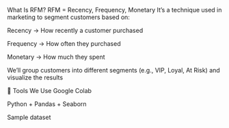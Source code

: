 What Is RFM?
RFM = Recency, Frequency, Monetary
It’s a technique used in marketing to segment customers based on:

Recency → How recently a customer purchased

Frequency → How often they purchased

Monetary → How much they spent

We’ll group customers into different segments (e.g., VIP, Loyal, At Risk) and visualize the results 

🔧 Tools We Use
Google Colab 

Python + Pandas + Seaborn

Sample dataset 


